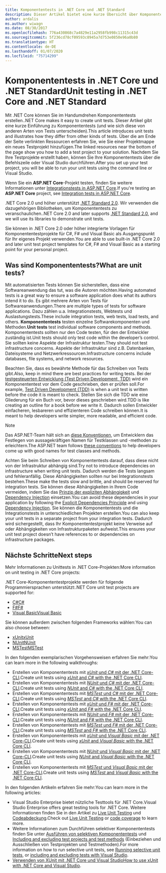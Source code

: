 ```yaml
---
title: Komponententests in .NET Core und .NET Standard
description: Dieser Artikel bietet eine kurze Übersicht über Komponententests für .NET Core- und .NET Standard-Projekte.
author: ardalis
ms.author: wiwagn
ms.date: 08/30/2017
ms.openlocfilehash: 776a430868c7a4829e11a2958fb998c11315c43d
ms.sourcegitcommit: 5f236cd78cf09593c8945a7d753e0850e96a0b80
ms.translationtype: HT
ms.contentlocale: de-DE
ms.lasthandoff: 01/07/2020
ms.locfileid: "75714299"
---
```

# <a name="unit-testing-in-net-core-and-net-standard"></a><span data-ttu-id="e2e19-103">Komponententests in .NET Core und .NET Standard</span><span class="sxs-lookup"><span data-stu-id="e2e19-103">Unit testing in .NET Core and .NET Standard</span></span>

<span data-ttu-id="e2e19-104">Mit .NET Core können Sie im Handumdrehen Komponententests erstellen.</span><span class="sxs-lookup"><span data-stu-id="e2e19-104">.NET Core makes it easy to create unit tests.</span></span> <span data-ttu-id="e2e19-105">Dieser Artikel gibt eine kurze Einführung zu Komponententests (und wie sich diese von anderen Arten von Tests unterscheiden).</span><span class="sxs-lookup"><span data-stu-id="e2e19-105">This article introduces unit tests and illustrates how they differ from other kinds of tests.</span></span> <span data-ttu-id="e2e19-106">Über die am Ende der Seite verlinkten Ressourcen erfahren Sie, wie Sie einer Projektmappe ein neues Testprojekt hinzufügen.</span><span class="sxs-lookup"><span data-stu-id="e2e19-106">The linked resources near the bottom of the page show you how to add a test project to your solution.</span></span> <span data-ttu-id="e2e19-107">Nachdem Sie Ihre Testprojekte erstellt haben, können Sie Ihre Komponententests über die Befehlszeile oder Visual Studio durchführen.</span><span class="sxs-lookup"><span data-stu-id="e2e19-107">After you set up your test project, you will be able to run your unit tests using the command line or Visual Studio.</span></span>

<span data-ttu-id="e2e19-108">Wenn Sie ein **ASP.NET Core**-Projekt testen, finden Sie weitere Informationen unter [Integrationstests in ASP.NET Core](/aspnet/core/test/integration-tests#test-app-prerequisites).</span><span class="sxs-lookup"><span data-stu-id="e2e19-108">If you're testing an **ASP.NET Core** project, see [Integration tests in ASP.NET Core](/aspnet/core/test/integration-tests#test-app-prerequisites).</span></span>

<span data-ttu-id="e2e19-109">.NET Core 2.0 und höher unterstützt [.NET Standard 2.0](../../standard/net-standard.md). Wir verwenden die dazugehörigen Bibliotheken, um Komponententests zu veranschaulichen.</span><span class="sxs-lookup"><span data-stu-id="e2e19-109">.NET Core 2.0 and later supports [.NET Standard 2.0](../../standard/net-standard.md), and we will use its libraries to demonstrate unit tests.</span></span>

<span data-ttu-id="e2e19-110">Sie können in .NET Core 2.0 oder höher integrierte Vorlagen für Komponententestprojekte für C#, F# und Visual Basic als Ausgangspunkt für Ihr eigenes Projekt verwenden.</span><span class="sxs-lookup"><span data-stu-id="e2e19-110">You are able to use built-in .NET Core 2.0 and later unit test project templates for C#, F# and Visual Basic as a starting point for your personal project.</span></span>

## <a name="what-are-unit-tests"></a><span data-ttu-id="e2e19-111">Was sind Komponententests?</span><span class="sxs-lookup"><span data-stu-id="e2e19-111">What are unit tests?</span></span>

<span data-ttu-id="e2e19-112">Mit automatisierten Tests können Sie sicherstellen, dass eine Softwareanwendung das tut, was die Autoren möchten.</span><span class="sxs-lookup"><span data-stu-id="e2e19-112">Having automated tests is a great way to ensure a software application does what its authors intend it to do.</span></span> <span data-ttu-id="e2e19-113">Es gibt mehrere Arten von Tests für Softwareanwendungen.</span><span class="sxs-lookup"><span data-stu-id="e2e19-113">There are multiple types of tests for software applications.</span></span> <span data-ttu-id="e2e19-114">Dazu zählen u.a. Integrationstests, Webtests und Auslastungstests.</span><span class="sxs-lookup"><span data-stu-id="e2e19-114">These include integration tests, web tests, load tests, and others.</span></span> <span data-ttu-id="e2e19-115">**Komponententests** testen einzelne Softwarekomponenten und Methoden.</span><span class="sxs-lookup"><span data-stu-id="e2e19-115">**Unit tests** test individual software components and methods.</span></span> <span data-ttu-id="e2e19-116">Komponententests sollten nur den Code testen, für den der Entwickler zuständig ist.</span><span class="sxs-lookup"><span data-stu-id="e2e19-116">Unit tests should only test code within the developer’s control.</span></span> <span data-ttu-id="e2e19-117">Sie sollten keine Aspekte der Infrastruktur testen.</span><span class="sxs-lookup"><span data-stu-id="e2e19-117">They should not test infrastructure concerns.</span></span> <span data-ttu-id="e2e19-118">Aspekte der Infrastruktur sind z.B. Datenbanken, Dateisysteme und Netzwerkressourcen.</span><span class="sxs-lookup"><span data-stu-id="e2e19-118">Infrastructure concerns include databases, file systems, and network resources.</span></span> 

<span data-ttu-id="e2e19-119">Beachten Sie, dass es bewährte Methode für das Schreiben von Tests gibt.</span><span class="sxs-lookup"><span data-stu-id="e2e19-119">Also, keep in mind there are best practices for writing tests.</span></span> <span data-ttu-id="e2e19-120">Bei der [testgesteuerten Entwicklung (Test Driven Development, TDD)](https://deviq.com/test-driven-development/) wird ein Komponententest vor dem Code geschrieben, den er prüfen soll.</span><span class="sxs-lookup"><span data-stu-id="e2e19-120">For example, [Test Driven Development (TDD)](https://deviq.com/test-driven-development/) is when a unit test is written before the code it is meant to check.</span></span> <span data-ttu-id="e2e19-121">Stellen Sie sich die TDD wie eine Gliederung für ein Buch vor, bevor dieses geschrieben wird.</span><span class="sxs-lookup"><span data-stu-id="e2e19-121">TDD is like creating an outline for a book before we write it.</span></span> <span data-ttu-id="e2e19-122">Dadurch sollen Entwickler einfacheren, lesbareren und effizienteren Code schreiben können.</span><span class="sxs-lookup"><span data-stu-id="e2e19-122">It is meant to help developers write simpler, more readable, and efficient code.</span></span> 

> [!NOTE]
> <span data-ttu-id="e2e19-123">Das ASP.NET-Team hält sich an [diese Konventionen](https://github.com/aspnet/Home/wiki/Engineering-guidelines#unit-tests-and-functional-tests), um Entwicklern das Festlegen von aussagekräftigen Namen für Testklassen und -methoden zu erleichtern.</span><span class="sxs-lookup"><span data-stu-id="e2e19-123">The ASP.NET team follows [these conventions](https://github.com/aspnet/Home/wiki/Engineering-guidelines#unit-tests-and-functional-tests) to help developers come up with good names for test classes and methods.</span></span>

<span data-ttu-id="e2e19-124">Achten Sie beim Schreiben von Komponententests darauf, dass diese nicht von der Infrastruktur abhängig sind.</span><span class="sxs-lookup"><span data-stu-id="e2e19-124">Try not to introduce dependencies on infrastructure when writing unit tests.</span></span> <span data-ttu-id="e2e19-125">Dadurch werden die Tests langsam und fehleranfällig. Diese Abhängigkeiten sollten nur bei Integrationstests bestehen.</span><span class="sxs-lookup"><span data-stu-id="e2e19-125">These make the tests slow and brittle, and should be reserved for integration tests.</span></span> <span data-ttu-id="e2e19-126">Sie können diese Abhängigkeiten in Ihrem Code vermeiden, indem Sie das [Prinzip der expliziten Abhängigkeit](https://deviq.com/explicit-dependencies-principle/) und [Dependency Injection](/aspnet/core/fundamentals/dependency-injection) einsetzen.</span><span class="sxs-lookup"><span data-stu-id="e2e19-126">You can avoid these dependencies in your application by following the [Explicit Dependencies Principle](https://deviq.com/explicit-dependencies-principle/) and using [Dependency Injection](/aspnet/core/fundamentals/dependency-injection).</span></span> <span data-ttu-id="e2e19-127">Sie können die Komponententests und die Integrationstests in unterschiedlichen Projekten erstellen.</span><span class="sxs-lookup"><span data-stu-id="e2e19-127">You can also keep your unit tests in a separate project from your integration tests.</span></span> <span data-ttu-id="e2e19-128">Dadurch wird sichergestellt, dass Ihr Komponententestprojekt keine Verweise auf oder Abhängigkeiten von Infrastrukturpaketen aufweist.</span><span class="sxs-lookup"><span data-stu-id="e2e19-128">This ensures your unit test project doesn’t have references to or dependencies on infrastructure packages.</span></span>

## <a name="next-steps"></a><span data-ttu-id="e2e19-129">Nächste Schritte</span><span class="sxs-lookup"><span data-stu-id="e2e19-129">Next steps</span></span>

<span data-ttu-id="e2e19-130">Mehr Informationen zu Unittests in .NET Core-Projekten:</span><span class="sxs-lookup"><span data-stu-id="e2e19-130">More information on unit testing in .NET Core projects:</span></span>

<span data-ttu-id="e2e19-131">.NET Core-Komponententestprojekte werden für folgende Programmiersprachen unterstützt:</span><span class="sxs-lookup"><span data-stu-id="e2e19-131">.NET Core unit test projects are supported for:</span></span>

- [<span data-ttu-id="e2e19-132">C#</span><span class="sxs-lookup"><span data-stu-id="e2e19-132">C#</span></span>](../../csharp/index.yml)
- [<span data-ttu-id="e2e19-133">F#</span><span class="sxs-lookup"><span data-stu-id="e2e19-133">F#</span></span>](../../fsharp/index.yml)
- [<span data-ttu-id="e2e19-134">Visual Basic</span><span class="sxs-lookup"><span data-stu-id="e2e19-134">Visual Basic</span></span>](../../visual-basic/index.yml) 

<span data-ttu-id="e2e19-135">Sie können außerdem zwischen folgenden Frameworks wählen:</span><span class="sxs-lookup"><span data-stu-id="e2e19-135">You can also choose between:</span></span>

- [<span data-ttu-id="e2e19-136">xUnit</span><span class="sxs-lookup"><span data-stu-id="e2e19-136">xUnit</span></span>](https://xunit.github.io) 
- [<span data-ttu-id="e2e19-137">NUnit</span><span class="sxs-lookup"><span data-stu-id="e2e19-137">NUnit</span></span>](https://nunit.org)
- [<span data-ttu-id="e2e19-138">MSTest</span><span class="sxs-lookup"><span data-stu-id="e2e19-138">MSTest</span></span>](https://github.com/Microsoft/testfx-docs)

<span data-ttu-id="e2e19-139">In den folgenden exemplarischen Vorgehensweisen erfahren Sie mehr:</span><span class="sxs-lookup"><span data-stu-id="e2e19-139">You can learn more in the following walkthroughs:</span></span>

- <span data-ttu-id="e2e19-140">Erstellen von Komponententests mit [*xUnit* und *C#* mit der .NET Core-CLI](unit-testing-with-dotnet-test.md).</span><span class="sxs-lookup"><span data-stu-id="e2e19-140">Create unit tests using [*xUnit* and *C#* with the .NET Core CLI](unit-testing-with-dotnet-test.md).</span></span>
- <span data-ttu-id="e2e19-141">Erstellen von Komponententests mit [*NUnit* und *C#* mit der .NET Core-CLI](unit-testing-with-nunit.md).</span><span class="sxs-lookup"><span data-stu-id="e2e19-141">Create unit tests using [*NUnit* and *C#* with the .NET Core CLI](unit-testing-with-nunit.md).</span></span>
- <span data-ttu-id="e2e19-142">Erstellen von Komponententests mit [*MSTest* und *C#* mit der .NET Core-CLI](unit-testing-with-mstest.md).</span><span class="sxs-lookup"><span data-stu-id="e2e19-142">Create unit tests using [*MSTest* and *C#* with the .NET Core CLI](unit-testing-with-mstest.md).</span></span>
- <span data-ttu-id="e2e19-143">Erstellen von Komponententests mit [*xUnit* und *F#* mit der .NET Core-CLI](unit-testing-fsharp-with-dotnet-test.md).</span><span class="sxs-lookup"><span data-stu-id="e2e19-143">Create unit tests using [*xUnit* and *F#* with the .NET Core CLI](unit-testing-fsharp-with-dotnet-test.md).</span></span>
- <span data-ttu-id="e2e19-144">Erstellen von Komponententests mit [*NUnit* und *F#* mit der .NET Core-CLI](unit-testing-fsharp-with-nunit.md).</span><span class="sxs-lookup"><span data-stu-id="e2e19-144">Create unit tests using [*NUnit* and *F#* with the .NET Core CLI](unit-testing-fsharp-with-nunit.md).</span></span>
- <span data-ttu-id="e2e19-145">Erstellen von Komponententests mit [*MSTest* und *F#* mit der .NET Core-CLI](unit-testing-fsharp-with-mstest.md).</span><span class="sxs-lookup"><span data-stu-id="e2e19-145">Create unit tests using [*MSTest* and *F#* with the .NET Core CLI](unit-testing-fsharp-with-mstest.md).</span></span>
- <span data-ttu-id="e2e19-146">Erstellen von Komponententests mit [*xUnit* und *Visual Basic* mit der .NET Core-CLI](unit-testing-visual-basic-with-dotnet-test.md).</span><span class="sxs-lookup"><span data-stu-id="e2e19-146">Create unit tests using [*xUnit* and *Visual Basic* with the .NET Core CLI](unit-testing-visual-basic-with-dotnet-test.md).</span></span>
- <span data-ttu-id="e2e19-147">Erstellen von Komponententests mit [*NUnit* und *Visual Basic* mit der .NET Core-CLI](unit-testing-visual-basic-with-nunit.md).</span><span class="sxs-lookup"><span data-stu-id="e2e19-147">Create unit tests using [*NUnit* and *Visual Basic* with the .NET Core CLI](unit-testing-visual-basic-with-nunit.md).</span></span>
- <span data-ttu-id="e2e19-148">Erstellen von Komponententests mit [*MSTest* und *Visual Basic* mit der .NET Core-CLI](unit-testing-visual-basic-with-mstest.md).</span><span class="sxs-lookup"><span data-stu-id="e2e19-148">Create unit tests using [*MSTest* and *Visual Basic* with the .NET Core CLI](unit-testing-visual-basic-with-mstest.md).</span></span>

<span data-ttu-id="e2e19-149">In den folgenden Artikeln erfahren Sie mehr:</span><span class="sxs-lookup"><span data-stu-id="e2e19-149">You can learn more in the following articles:</span></span>

- <span data-ttu-id="e2e19-150">Visual Studio Enterprise bietet nützliche Testtools für .NET Core.</span><span class="sxs-lookup"><span data-stu-id="e2e19-150">Visual Studio Enterprise offers great testing tools for .NET Core.</span></span> <span data-ttu-id="e2e19-151">Weitere Informationen finden Sie in den Artikel zu [Live Unit Testing](/visualstudio/test/live-unit-testing) und [Codeabdeckung](https://github.com/Microsoft/vstest-docs/blob/master/docs/analyze.md#working-with-code-coverage).</span><span class="sxs-lookup"><span data-stu-id="e2e19-151">Check out [Live Unit Testing](/visualstudio/test/live-unit-testing) or [code coverage](https://github.com/Microsoft/vstest-docs/blob/master/docs/analyze.md#working-with-code-coverage) to learn more.</span></span>
- <span data-ttu-id="e2e19-152">Weitere Informationen zum Durchführen selektiver Komponententests finden Sie unter [Ausführen von selektiven Komponententests](selective-unit-tests.md) und [Including and excluding test projects and test methods](/visualstudio/test/live-unit-testing#include-and-exclude-test-projects-and-test-methods) (Einbeziehen und Ausschließen von Testprojekten und Testmethoden).</span><span class="sxs-lookup"><span data-stu-id="e2e19-152">For more information on how to run selective unit tests, see [Running selective unit tests](selective-unit-tests.md), or [including and excluding tests with Visual Studio](/visualstudio/test/live-unit-testing#include-and-exclude-test-projects-and-test-methods).</span></span>
- <span data-ttu-id="e2e19-153">[Verwenden von XUnit mit .NET Core und Visual Studio](https://xunit.github.io/docs/getting-started-dotnet-core.html)</span><span class="sxs-lookup"><span data-stu-id="e2e19-153">[How to use xUnit with .NET Core and Visual Studio](https://xunit.github.io/docs/getting-started-dotnet-core.html).</span></span>
